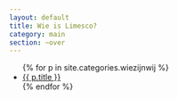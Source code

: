 ```yaml
---
layout: default
title: Wie is Limesco?
category: main
section: ~over
---
```

<ul class="unstyled">
{% for p in site.categories.wiezijnwij %}
<li><a href="{{ p.url }}" title="{{ p.title }}">{{ p.title }}</a></li>
{% endfor %}
</ul>
